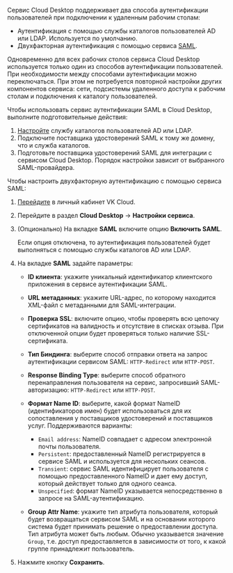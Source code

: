 Сервис Cloud Desktop поддерживает два способа аутентификации пользователей при подключении к удаленным рабочим столам:

- Аутентификация с помощью службы каталогов пользователей AD или LDAP. Используется по умолчанию.
- Двухфакторная аутентификация с помощью сервиса [SAML](https://en.wikipedia.org/wiki/Security_Assertion_Markup_Language).

Одновременно для всех рабочих столов сервиса Cloud Desktop используется только один из способов аутентификации пользователей. При необходимости между способами аутентификации можно переключаться. При этом не потребуется повторной настройки других компонентов сервиса: сети, подсистемы удаленного доступа к рабочим столам и подключения к каталогу пользователей.

Чтобы использовать сервис аутентификации SAML в Cloud Desktop, выполните подготовительные действия:

1. [Настройте](../setup-ldap) службу каталогов пользователей AD или LDAP.
1. Подключите поставщика удостоверений SAML к тому же домену, что и служба каталогов.
1. Подготовьте поставщика удостоверений SAML для интеграции с сервисом Cloud Desktop. Порядок настройки зависит от выбранного SAML-провайдера.

Чтобы настроить двухфакторную аутентификацию с помощью сервиса SAML:

1. [Перейдите](https://msk.cloud.vk.com/app/) в личный кабинет VK Cloud.
1. Перейдите в раздел **Cloud Desktop** → **Настройки сервиса**.
1. (Опционально) На вкладке **SAML** включите опцию **Включить SAML**.

    Если опция отключена, то аутентификация пользователей будет выполняться с помощью службы каталогов AD или LDAP.

1. На вкладке **SAML** задайте параметры:

    - **ID клиента**: укажите уникальный идентификатор клиентского приложения в сервисе аутентификации SAML.
    - **URL метаданных**: укажите URL-адрес, по которому находится XML-файл с метаданными для SAML-интеграции.
    - **Проверка SSL**: включите опцию, чтобы проверять всю цепочку сертификатов на валидность и отсутствие в списках отзыва. При отключенной опции будет проверяться только наличие SSL-сертификата.  
    - **Тип Биндинга**: выберите способ отправки ответа на запрос аутентификации сервисом SAML: `HTTP-Redirect` или `HTTP-POST`.
    - **Response Binding Type**: выберите способ обратного перенаправления пользователя на сервис, запросивший SAML-авторизацию: `HTTP-Redirect` или `HTTP-POST`.
    - **Формат Name ID**: выберите, какой формат NameID (идентификаторов имен) будет использоваться для их сопоставления у поставщиков удостоверений и поставщиков услуг. Поддерживаются варианты:

        - `Email address`: NameID совпадает с адресом электронной почты пользователя.
        - `Persistent`: предоставленный NameID регистрируется в сервисе SAML и используется для нескольких сеансов.
        - `Transient`: сервис SAML идентифицирует пользователя с помощью предоставленного NameID и дает ему доступ, который действует только для одного сеанса.
        - `Unspecified`: формат NameID указывается непосредственно в запросе на SAML-аутентификацию.

    - **Group Attr Name**: укажите тип атрибута пользователя, который будет возвращаться сервисом SAML и на основании которого система будет принимать решение о предоставлении доступа. Тип атрибута может быть любым. Обычно указывается значение `Group`, т.е. доступ предоставляется в зависимости от того, к какой группе принадлежит пользователь.

1. Нажмите кнопку **Сохранить**.
